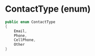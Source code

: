 # ContactType (enum)

```cs
public enum ContactType
{
    Email,
    Phone,
    CellPhone,
    Other
}
```
